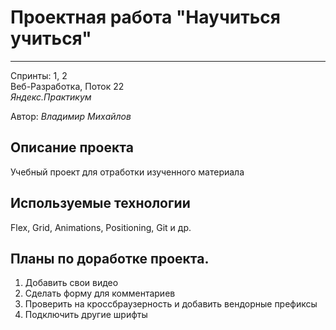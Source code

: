 # Проектная работа "Научиться учиться"
------
Спринты: 1, 2  
Веб-Разработка, Поток 22  
_Яндекс.Практикум_

Автор: *Владимир Михайлов*


## Описание проекта
Учебный проект для отработки изученного материала

## Используемые технологии
Flex, Grid, Animations, Positioning, Git и др.

## Планы по доработке проекта.

1. Добавить свои видео
2. Сделать форму для комментариев
3. Проверить на кроссбраузерность и добавить вендорные префиксы
4. Подключить другие шрифты
